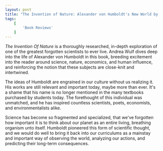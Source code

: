 ```yaml
---
layout: post
title: "The Invention of Nature: Alexander von Humboldt's New World by Andrea Wulf"
tags:
    [
        'Book Reviews'
    ]
---
```


_The Invention Of Nature_ is a thoroughly researched, in-depth exploration of one of the greatest forgotten scientists to ever live. Andrea Wulf dives deep into the life of Alexander von Humboldt in this book, breeding excitement into the reader around science, nature, economics, and human influence, and reinforcing the notion that these subjects are close-knit and intertwined.

The ideas of Humboldt are engrained in our culture without us realizing it. His works are still relevant and important today, maybe more than ever. It's a shame that his name is no longer mentioned in the many textbooks purchased by students today. The forethought of this individual was unmatched, and he has inspired countless scientists, poets, economists, and environmentalists alike.

Science has become so fragmented and specialized, that we've forgotten how important it is to think about our planet as an entire living, breathing organism unto itself. Humboldt pioneered this form of scientific thought, and we would do well to bring it back into our curriculums as a mainstay and important way of observing the world, analyzing our actions, and predicting their long-term consequences.
